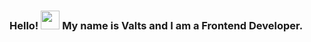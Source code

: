 ### Hello! <img src="https://raw.githubusercontent.com/MartinHeinz/MartinHeinz/master/wave.gif" width="30px"> My name is Valts and I am a Frontend Developer.

<!--
**klibikis/klibikis** is a ✨ _special_ ✨ repository because its `README.md` (this file) appears on your GitHub profile.


🧰 Toolbox:
<img src="[https://cdn.worldvectorlogo.com/logos/javascript.svg](https://github.com/devicons/devicon/blob/master/icons/css3/css3-original-wordmark.svg)" alt="JavaScript Logo" width="50" height="50"/> <img src="https://cdn.worldvectorlogo.com/logos/css3.svg" alt="CSS Logo" width="50" height="50"/>

Here are some ideas to get you started:

- 🔭 I’m currently working on ...
- 🌱 I’m currently learning ...
- 👯 I’m looking to collaborate on ...
- 🤔 I’m looking for help with ...
- 💬 Ask me about ...
- 📫 How to reach me: ...
- 😄 Pronouns: ...
- ⚡ Fun fact: ...
-->
